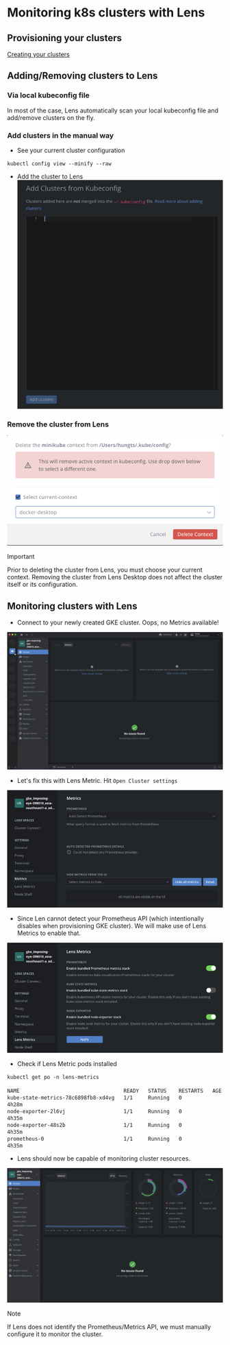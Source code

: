 # Monitoring k8s clusters with Lens

## Provisioning your clusters

[ Creating your clusters](../../1-helm/lab3_kubernetes_install/README.md)

## Adding/Removing clusters to Lens

### Via local kubeconfig file
In most of the case, Lens automatically scan your local kubeconfig file and add/remove clusters on the fly.


### Add clusters in the manual way

- See your current cluster configuration

```
kubectl config view --minify --raw
```

- Add the cluster to Lens
![Add Clusters from Kubeconfig](image.png)

### Remove the cluster from Lens

![Alt text](image-1.png)


> [!IMPORTANT]  
> Prior to deleting the cluster from Lens, you must choose your current context.
> Removing the cluster from Lens Desktop does not affect the cluster itself or its configuration.

## Monitoring clusters with Lens

- Connect to your newly created GKE cluster. Oops, no Metrics available!

![Alt text](image-2.png)

- Let's fix this with Lens Metric. Hit `Open Cluster settings`

![Alt text](image-3.png)

- Since Len cannot detect your Prometheus API (which intentionally disables when provisioning GKE cluster). We will make use of Lens Metrics to enable that.

![Alt text](image-4.png)

- Check if Lens Metric pods installed

```
kubectl get po -n lens-metrics

NAME                                  READY   STATUS    RESTARTS   AGE
kube-state-metrics-78c6898fb8-xd4vg   1/1     Running   0          4h28m
node-exporter-2l6vj                   1/1     Running   0          4h35m
node-exporter-48s2b                   1/1     Running   0          4h35m
prometheus-0                          1/1     Running   0          4h35m
```

- Lens should now be capable of monitoring cluster resources.

![Alt text](image-5.png)

> [!NOTE]
> If Lens does not identify the Prometheus/Metrics API, we must manually configure it to monitor the cluster.